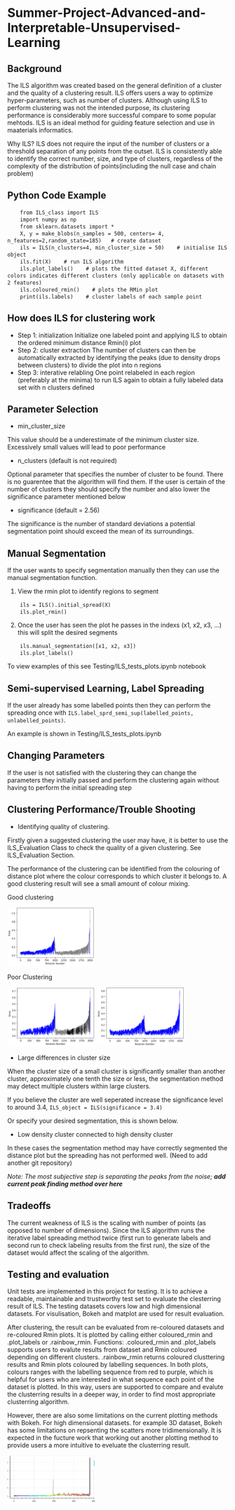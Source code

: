 # Summer-Project-Advanced-and-Interpretable-Unsupervised-Learning

## Background
The ILS algorithm was created based on the general definition of a cluster and the quality of a clustering result. ILS offers users a way to optimize hyper-parameters, such as number of clusters. Although using ILS to perform clustering was not the intended purpose, its clustering performance is considerably more successful compare to some popular mehtods. ILS is an ideal method for guiding feature selection and use in maaterials informatics. 

Why ILS? ILS does not require the input of the number of clusters or a threshold separation of any points from the outset. ILS is consistently able to identify the correct number, size, and type of clusters, regardless of the complexity of the distribution of points(including the null case and chain problem)

## Python Code Example
```
    from ILS_class import ILS
    import numpy as np
    from sklearn.datasets import * 
    X, y = make_blobs(n_samples = 500, centers= 4, n_features=2,random_state=185)   # create dataset
    ils = ILS(n_clusters=4, min_cluster_size = 50)    # initialise ILS object
    ils.fit(X)    # run ILS algorithm
    ils.plot_labels()    # plots the fitted dataset X, different colors indicates different clusters (only applicable on datasets with 2 features)
    ils.coloured_rmin()    # plots the RMin plot 
    print(ils.labels)    # cluster labels of each sample point
```

## How does ILS for clustering work
- Step 1: initialization
	Initialize one labeled point and applying ILS to obtain the ordered minimum distance Rmin(i) plot
- Step 2: cluster extraction
	The number of clusters can then be automatically extracted by identifying the peaks (due to density drops between clusters) to divide the plot into n regions
- Step 3: interative relabling
	One point relabeled in each region (preferably at the minima) to run ILS again to obtain a fully labeled data set with n clusters defined

## Parameter Selection

 - min_cluster_size
 
 This value should be a underestimate of the minimum cluster size. Excessively small values will lead to poor performance
 
 - n_clusters (default is not required)
 
 Optional parameter that specifies the number of cluster to be found. There is no guarentee that the algorithm will find them. If the user is certain of the number of clusters they should specify the number and also lower the significance parameter mentioned below
 
 - significance (default = 2.56)
 
 The significance is the number of standard deviations a potential segmentation point should exceed the mean of its surroundings. 

## Manual Segmentation

If the user wants to specify segmentation manually then they can use the manual segmentation function.

1. View the rmin plot to identify regions to segment 

```
    ils = ILS().initial_spread(X)
    ils.plot_rmin()
```
2. Once the user has seen the plot he passes in the indexs (x1, x2, x3, ...) this will split the desired segments
```
    ils.manual_segmentation([x1, x2, x3])
    ils.plot_labels()
```

To view examples of this see Testing/ILS_tests_plots.ipynb notebook

## Semi-supervised Learning, Label Spreading

If the user already has some labelled points then they can perform the spreading once with `ILS.label_sprd_semi_sup(labelled_points, unlabelled_points)`.

An example is shown in Testing/ILS_tests_plots.ipynb

## Changing Parameters

If the user is not satisfied with the clustering they can change the parameters they initially passed and perform the clustering again without having to perform the initial spreading step

## Clustering Performance/Trouble Shooting
 - Identifying quality of clustering.
 
 Firstly given a suggested clustering the user may have, it is better to use the ILS_Evaluation Class to check the quality of a given clustering. See ILS_Evaluation Section.
 
 The performance of the clustering can be identified from the colouring of distance plot where the colour corresponds to which cluster it belongs to. A good clustering result will see a small amount of colour mixing. 
 
 Good clustering
 
 <img src="/ReadMe_Images/Correct_Segmentation.png" alt="Good Clustering" width="200"/>

 Poor Clustering
 
 <img src="/ReadMe_Images/Incorrect_Segmentation.png" alt="Poor Clustering" width="200"/>

 <img src="/ReadMe_Images/Incorrect_Segmentation2.png" alt="Poor Clustering" width="200"/>

 - Large differences in cluster size
 
 When the cluster size of a small cluster is significantly smaller than another cluster, approximately one tenth the size or less, the segmentation method may detect multiple clusters within large clusters.
 
 If you believe the cluster are well seperated increase the significance level to around 3.4, `ILS_object = ILS(significance = 3.4)`
        
 Or specify your desired segmentation, this is shown below.
         
 - Low density cluster connected to high density cluster
 
 In these cases the segmentation method may have correctly segmented the distance plot but the spreading has not performed well. (Need to add another git repository)
 
 *Note: The most subjective step is separating the peaks from the noise; ___add current peak finding method over here___*

## Tradeoffs
The current weakness of ILS is the scaling with number of points (as opposed to number of dimensions). Since the ILS algorithm runs the iterative label spreading method twice (first run to generate labels and second run to check labeling results from the first run), the size of the dataset would affect the scaling of the algorithm.

## Testing and evaluation
Unit tests are implemented in this project for testing. It is to achieve a readable, maintainable and trustworthy test set to evaluate the clesterring result of ILS. The testing datasets covers low and high dimensional datasets. For visulisation, Bokeh and matplot are used for result evaluation. 

After clustering, the result can be evaluated from re-coloured datasets and re-coloured Rmin plots. It is plotted by calling either coloured_rmin and .plot_labels or .rainbow_rmin. 
Functions: .coloured_rmin and .plot_labels supports users to evalute results from dataset and Rmin coloured depending on different clusters. 
.rainbow_rmin returns coloured clusttering results and Rmin plots coloured by labelling sequences. In both plots, colours ranges with the labelling sequence from red to purple, which is helpful for users who are interested in what sequence each point of the dataset is plotted. In this way, users are supported to compare and evalute the clusterring results in a deeper way, in order to find most appropriate clusterring algorithm. 

However, there are also some limitations on the current plotting methods with Bokeh. For high dimensional datasets. for example 3D dataset, Bokeh has some limitations on repsenting the scatters more tridimensionally. It is expected in the fucture work that working out another plotting method to provide users a more intuitive to eveluate the clusterring result. 

<img src="/ReadMe_Images/Rmin_target.png" alt="Rmin plotting" width="200"/>

